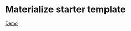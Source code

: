 <h1>Materialize starter template</h1>

<a href="https://argenisosorio.github.io/materialize-starter-template/">Demo</a>
